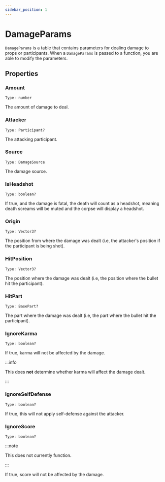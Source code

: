 ```yaml
---
sidebar_position: 1
---
```


# DamageParams

`DamageParams` is a table that contains parameters for dealing damage to props or participants. When a `DamageParams` is passed to a function, you are able to modify the parameters.

## Properties

### Amount

`Type: number`

The amount of damage to deal.

### Attacker

`Type: Participant?`

The attacking participant.

### Source

`Type: DamageSource`

The damage source.

### IsHeadshot

`Type: boolean?`

If true, and the damage is fatal, the death will count as a headshot, meaning death screams will be muted and the corpse will display a headshot.

### Origin

`Type: Vector3?`

The position from where the damage was dealt (i.e, the attacker's position if the participant is being shot).

### HitPosition

`Type: Vector3?`

The position where the damage was dealt (i.e, the position where the bullet hit the participant).

### HitPart

`Type: BasePart?`

The part where the damage was dealt (i.e, the part where the bullet hit the participant).

### IgnoreKarma

`Type: boolean?`

If true, karma will not be affected by the damage.

:::info

This does **not** determine whether karma will affect the damage dealt.

:::

### IgnoreSelfDefense

`Type: boolean?`

If true, this will not apply self-defense against the attacker.

### IgnoreScore

`Type: boolean?`

:::note

This does not currently function.

:::

If true, score will not be affected by the damage.